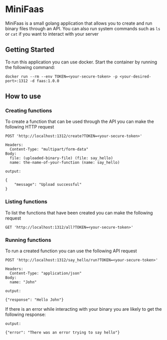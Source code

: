 # MiniFaas
MiniFaas is a small golang application that allows you to create and run binary files through an API. You can also run system commands such as `ls` or `cat` if you want to interact with your server

## Getting Started
To run this application you can use docker. Start the container by running the following command:
```
docker run --rm --env TOKEN=<your-secure-token> -p <your-desired-port>:1312 -d faas:1.0.0
```

## How to use

### Creating functions
To create a function that can be used through the API you can make the following HTTP request

```
POST 'http://localhost:1312/create?TOKEN=<your-secure-token>'

Headers:
  Content-Type: "multipart/form-data"
Body:
  file: (uploaded-binary-file) (file: say_hello)
  name: the-name-of-your-function (name: say_hello)
```

```
output:

{
    "message": "Upload successful"
}
```
### Listing functions
To list the functions that have been created you can make the following request

```
GET 'http://localhost:1312/all?TOKEN=<your-secure-token>'
```

### Running functions
To run a created function you can use the following API request

```
POST 'http://localhost:1312/say_hello/run?TOKEN=<your-secure-token>'

Headers:
  Content-Type: "application/json"
Body:
  name: "John"
```

```
output:

{"response": "Hello John"}
```

If there is an error while interacting with your binary you are likely to get the following response:
```
output:

{"error": "There was an error trying to say hello"}
```

